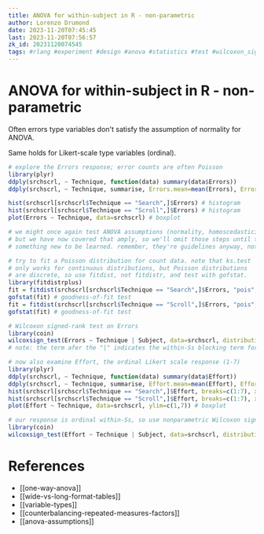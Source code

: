 ```yaml
---
title: ANOVA for within-subject in R - non-parametric
author: Lorenzo Drumond
date: 2023-11-20T07:45:45
last: 2023-11-20T07:56:57
zk_id: 20231120074545
tags: #rlang #experiment #design #anova #statistics #test #wilcoxon_signed_rank #designing_running_and_analyzing_experiments #non_parametric #repeated_measures #coursera #theory #week6 #normality #within_subjects
---
```



# ANOVA for within-subject in R - non-parametric
Often errors type variables don't satisfy the assumption of normality for ANOVA.

Same holds for Likert-scale type variables (ordinal).

```R
# explore the Errors response; error counts are often Poisson
library(plyr)
ddply(srchscrl, ~ Technique, function(data) summary(data$Errors))
ddply(srchscrl, ~ Technique, summarise, Errors.mean=mean(Errors), Errors.sd=sd(Errors))

hist(srchscrl[srchscrl$Technique == "Search",]$Errors) # histogram
hist(srchscrl[srchscrl$Technique == "Scroll",]$Errors) # histogram
plot(Errors ~ Technique, data=srchscrl) # boxplot

# we might once again test ANOVA assumptions (normality, homoscedasticity)
# but we have now covered that amply, so we'll omit those steps until there's
# something new to be learned. remember, they're guidelines anyway, not law.

# try to fit a Poisson distribution for count data. note that ks.test
# only works for continuous distributions, but Poisson distributions
# are discrete, so use fitdist, not fitdistr, and test with gofstat.
library(fitdistrplus)
fit = fitdist(srchscrl[srchscrl$Technique == "Search",]$Errors, "pois", discrete=TRUE)
gofstat(fit) # goodness-of-fit test
fit = fitdist(srchscrl[srchscrl$Technique == "Scroll",]$Errors, "pois", discrete=TRUE)
gofstat(fit) # goodness-of-fit test

# Wilcoxon signed-rank test on Errors
library(coin)
wilcoxsign_test(Errors ~ Technique | Subject, data=srchscrl, distribution="exact")
# note: the term afer the "|" indicates the within-Ss blocking term for matched pairs

# now also examine Effort, the ordinal Likert scale response (1-7)
library(plyr)
ddply(srchscrl, ~ Technique, function(data) summary(data$Effort))
ddply(srchscrl, ~ Technique, summarise, Effort.mean=mean(Effort), Effort.sd=sd(Effort))
hist(srchscrl[srchscrl$Technique == "Search",]$Effort, breaks=c(1:7), xlim=c(1,7)) # histogram
hist(srchscrl[srchscrl$Technique == "Scroll",]$Effort, breaks=c(1:7), xlim=c(1,7)) # histogram
plot(Effort ~ Technique, data=srchscrl, ylim=c(1,7)) # boxplot

# our response is ordinal within-Ss, so use nonparametric Wilcoxon signed-rank
library(coin)
wilcoxsign_test(Effort ~ Technique | Subject, data=srchscrl, distribution="exact")
```

# References
- [[one-way-anova]]
- [[wide-vs-long-format-tables]]
- [[variable-types]]
- [[counterbalancing-repeated-measures-factors]]
- [[anova-assumptions]]
